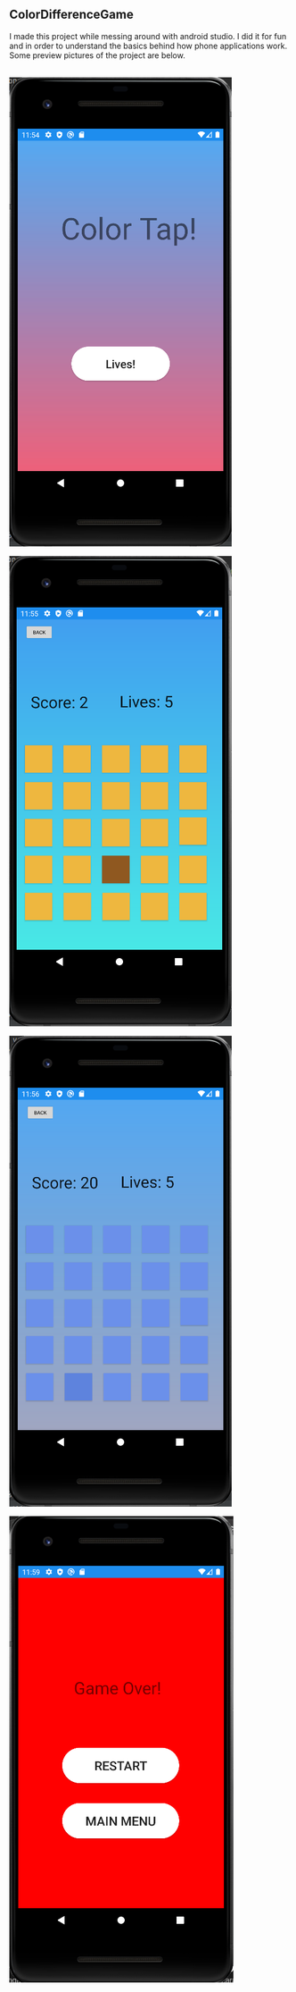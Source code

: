 ## ColorDifferenceGame
I made this project while messing around with android studio. I did it for fun and in order to understand the basics behind how phone applications work.  Some preview pictures of the project are below.
<br/><br/>


![ScreenShot](https://github.com/Akhil-Kondepudi/ColorDifferenceGame/blob/master/pictures/Home.PNG)

![ScreenShot](https://github.com/Akhil-Kondepudi/ColorDifferenceGame/blob/master/pictures/game1.PNG)

![ScreenShot](https://github.com/Akhil-Kondepudi/ColorDifferenceGame/blob/master/pictures/game2.PNG)

![ScreenShot](https://github.com/Akhil-Kondepudi/ColorDifferenceGame/blob/master/pictures/gameover.PNG)

